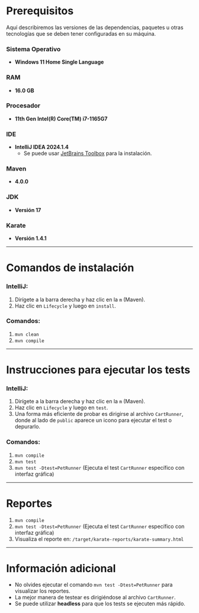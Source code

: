 # Prerequisitos

Aquí describiremos las versiones de las dependencias, paquetes u otras tecnologías que se deben tener configuradas en su máquina.

### Sistema Operativo
- **Windows 11 Home Single Language**

### RAM
- **16.0 GB**

### Procesador
- **11th Gen Intel(R) Core(TM) i7-1165G7**

### IDE
- **IntelliJ IDEA 2024.1.4**
    - Se puede usar [JetBrains Toolbox](https://www.jetbrains.com/toolbox-app/) para la instalación.

### Maven
- **4.0.0**

### JDK
- **Versión 17**

### Karate
- **Versión 1.4.1**

---

# Comandos de instalación

### IntelliJ:
1. Dirígete a la barra derecha y haz clic en la `m` (Maven).
2. Haz clic en `Lifecycle` y luego en `install`.

### Comandos:
1. `mvn clean`
2. `mvn compile`

---

# Instrucciones para ejecutar los tests

### IntelliJ:
1. Dirígete a la barra derecha y haz clic en la `m` (Maven).
2. Haz clic en `Lifecycle` y luego en `test`.
3. Una forma más eficiente de probar es dirigirse al archivo `CartRunner`, donde al lado de `public` aparece un icono para ejecutar el test o depurarlo.

### Comandos:
1. `mvn compile`
2. `mvn test`
3. `mvn test -Dtest=PetRunner` (Ejecuta el test `CartRunner` específico con interfaz gráfica)

---

# Reportes

1. `mvn compile`
2. `mvn test -Dtest=PetRunner` (Ejecuta el test `CartRunner` específico con interfaz gráfica)
3. Visualiza el reporte en: `/target/karate-reports/karate-summary.html`

---

# Información adicional

- No olvides ejecutar el comando `mvn test -Dtest=PetRunner` para visualizar los reportes.
- La mejor manera de testear es dirigiéndose al archivo `CartRunner`.
- Se puede utilizar **headless** para que los tests se ejecuten más rápido.
